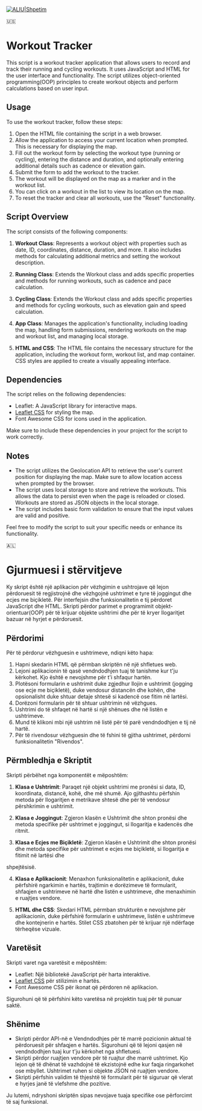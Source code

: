 
[![ALIU|Shpetim](https://bdesign-agency.com/wp-content/uploads/2023/04/dTxpPi9lDf.thumb_-1.png)](https://codepen.io/shpetimaliu)

🇺🇸


# Workout Tracker

This script is a workout tracker application that allows users to record and track their running and cycling workouts. It uses JavaScript and HTML for the user interface and functionality. The script utilizes object-oriented programming(OOP) principles to create workout objects and perform calculations based on user input.

## Usage

To use the workout tracker, follow these steps:

1. Open the HTML file containing the script in a web browser.
2. Allow the application to access your current location when prompted. This is necessary for displaying the map.
3. Fill out the workout form by selecting the workout type (running or cycling), entering the distance and duration, and optionally entering additional details such as cadence or elevation gain.
4. Submit the form to add the workout to the tracker.
5. The workout will be displayed on the map as a marker and in the workout list.
6. You can click on a workout in the list to view its location on the map.
7. To reset the tracker and clear all workouts, use the "Reset" functionality.

## Script Overview

The script consists of the following components:

1. **Workout Class**: Represents a workout object with properties such as date, ID, coordinates, distance, duration, and more. It also includes methods for calculating additional metrics and setting the workout description.

2. **Running Class**: Extends the Workout class and adds specific properties and methods for running workouts, such as cadence and pace calculation.

3. **Cycling Class**: Extends the Workout class and adds specific properties and methods for cycling workouts, such as elevation gain and speed calculation.

4. **App Class**: Manages the application's functionality, including loading the map, handling form submissions, rendering workouts on the map and workout list, and managing local storage.

5. **HTML and CSS**: The HTML file contains the necessary structure for the application, including the workout form, workout list, and map container. CSS styles are applied to create a visually appealing interface.

## Dependencies

The script relies on the following dependencies:

- Leaflet: A JavaScript library for interactive maps.
- [Leaflet CSS](https://leafletjs.com/) for styling the map.
- Font Awesome CSS for icons used in the application.

Make sure to include these dependencies in your project for the script to work correctly.

## Notes

- The script utilizes the Geolocation API to retrieve the user's current position for displaying the map. Make sure to allow location access when prompted by the browser.
- The script uses local storage to store and retrieve the workouts. This allows the data to persist even when the page is reloaded or closed. Workouts are stored as JSON objects in the local storage.
- The script includes basic form validation to ensure that the input values are valid and positive.

Feel free to modify the script to suit your specific needs or enhance its functionality.


🇦🇱

# Gjurmuesi i stërvitjeve

Ky skript është një aplikacion për vëzhgimin e ushtrojave që lejon përdoruesit të regjistrojnë dhe vëzhgojnë ushtrimet e tyre të joggingut dhe ecjes me biçikletë. Për interfejsin dhe funksionalitetin e tij përdoret JavaScript dhe HTML. Skripti përdor parimet e programimit objekt-orientuar(OOP) për të krijuar objekte ushtrimi dhe për të kryer llogaritjet bazuar në hyrjet e përdoruesit.

## Përdorimi

Për të përdorur vëzhguesin e ushtrimeve, ndiqni këto hapa:

1. Hapni skedarin HTML që përmban skriptën në një shfletues web.
2. Lejoni aplikacionin të qasë vendndodhjen tuaj të tanishme kur t'ju kërkohet. Kjo është e nevojshme për t'i shfaqur hartën.
3. Plotësoni formularin e ushtrimit duke zgjedhur llojin e ushtrimit (jogging ose ecje me biçikletë), duke vendosur distancën dhe kohën, dhe opsionalisht duke shtuar detaje shtesë si kadencë ose fitim në lartësi.
4. Dorëzoni formularin për të shtuar ushtrimin në vëzhgues.
5. Ushtrimi do të shfaqet në hartë si një shënues dhe në listën e ushtrimeve.
6. Mund të klikoni mbi një ushtrim në listë për të parë vendndodhjen e tij në hartë.
7. Për të rivendosur vëzhguesin dhe të fshini të gjitha ushtrimet, përdorni funksionalitetin "Rivendos".

## Përmbledhja e Skriptit

Skripti përbëhet nga komponentët e mëposhtëm:

1. **Klasa e Ushtrimit**: Paraqet një objekt ushtrimi me pronësi si data, ID, koordinata, distancë, kohë, dhe më shumë. Ajo gjithashtu përfshin metoda për llogaritjen e metrikave shtesë dhe për të vendosur përshkrimin e ushtrimit.

2. **Klasa e Joggingut**: Zgjeron klasën e Ushtrimit dhe shton pronësi dhe metoda specifike për ushtrimet e joggingut, si llogaritja e kadencës dhe ritmit.

3. **Klasa e Ecjes me Biçikletë**: Zgjeron klasën e Ushtrimit dhe shton pronësi dhe metoda specifike për ushtrimet e ecjes me biçikletë, si llogaritja e fitimit në lartësi dhe

 shpejtësisë.

4. **Klasa e Aplikacionit**: Menaxhon funksionalitetin e aplikacionit, duke përfshirë ngarkimin e hartës, trajtimin e dorëzimeve të formularit, shfaqjen e ushtrimeve në hartë dhe listën e ushtrimeve, dhe menaxhimin e ruajtjes vendore.

5. **HTML dhe CSS**: Skedari HTML përmban strukturën e nevojshme për aplikacionin, duke përfshirë formularin e ushtrimeve, listën e ushtrimeve dhe kontejnerin e hartës. Stilet CSS zbatohen për të krijuar një ndërfaqe tërheqëse vizuale.

## Varetësit

Skripti varet nga varetësit e mëposhtëm:

- Leaflet: Një bibliotekë JavaScript për harta interaktive.
- [Leaflet CSS](https://leafletjs.com/) për stilizimin e hartës.
- Font Awesome CSS për ikonat që përdoren në aplikacion.

Sigurohuni që të përfshini këto varetësa në projektin tuaj për të punuar saktë.

## Shënime

- Skripti përdor API-në e Vendndodhjes për të marrë pozicionin aktual të përdoruesit për shfaqjen e hartës. Sigurohuni që të lejoni qasjen në vendndodhjen tuaj kur t'ju kërkohet nga shfletuesi.
- Skripti përdor ruajtjen vendore për të ruajtur dhe marrë ushtrimet. Kjo lejon që të dhënat të vazhdojnë të ekzistojnë edhe kur faqja ringarkohet ose mbyllet. Ushtrimet ruhen si objekte JSON në ruajtjen vendore.
- Skripti përfshin validim të thjeshtë të formularit për të siguruar që vlerat e hyrjes janë të vlefshme dhe pozitive.

Ju lutemi, ndryshoni skriptën sipas nevojave tuaja specifike ose përforcimt të saj funksional.
